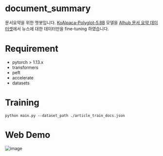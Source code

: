 # document_summary
문서요약을 위한 챗봇입니다.
[KoAlpaca-Polyglot-5.8B](https://huggingface.co/beomi/KoAlpaca-Polyglot-5.8B) 모델을 [AIhub 문서 요약 데이터셋](https://www.aihub.or.kr/aihubdata/data/view.do?currMenu=115&topMenu=100&aihubDataSe=realm&dataSetSn=97)에서 뉴스에 대한 데이터만을 fine-tuning 하였습니다.

# Requirement
* pytorch > 1.13.x
* transformers
* peft
* accelerate
* datasets

# Training
```
python main.py --dataset_path ./article_train_docs.json
```

# Web Demo
![image](https://github.com/mnbv7581/document_summary/assets/44501825/7b42502a-6e6f-4856-ba93-4cd6eaaf60e2)



